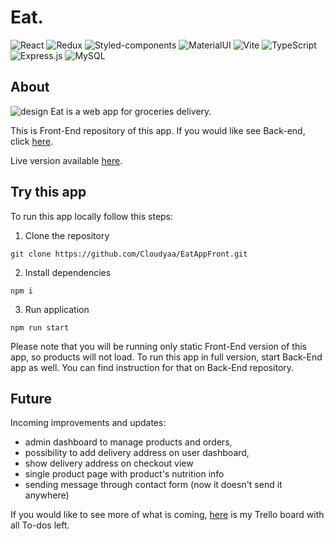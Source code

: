 # Eat.

![React](https://img.shields.io/badge/React-20232A?style=for-the-badge&logo=react&logoColor=61DAFB)
![Redux](https://img.shields.io/badge/Redux-593D88?style=for-the-badge&logo=redux&logoColor=white)
![Styled-components](https://img.shields.io/badge/styled--components-DB7093?style=for-the-badge&logo=styled-components&logoColor=white)
![MaterialUI](https://img.shields.io/badge/Material%20UI-007FFF?style=for-the-badge&logo=mui&logoColor=white)
![Vite](https://img.shields.io/badge/Vite-B73BFE?style=for-the-badge&logo=vite&logoColor=FFD62E)
![TypeScript](https://img.shields.io/badge/TypeScript-007ACC?style=for-the-badge&logo=typescript&logoColor=white)
![Express.js](https://img.shields.io/badge/Express.js-000000?style=for-the-badge&logo=express&logoColor=white)
![MySQL](https://img.shields.io/badge/MySQL-005C84?style=for-the-badge&logo=mysql&logoColor=white)

## About
![design](https://i.ibb.co/q0wSKH9/hero.jpg)
Eat is a web app for groceries delivery.

This is Front-End repository of this app. If you would like see Back-end, click [here](https://github.com/Cloudyaa/EatAppBack).

Live version available [here](https://www.eat.cloudyaa.networkmanager.pl/).

## Try this app

To run this app locally follow this steps:
1. Clone the repository
```
git clone https://github.com/Cloudyaa/EatAppFront.git
```

2. Install dependencies
```
npm i
```
3. Run application
```
npm run start
```

Please note that you will be running only static Front-End version of this app, so products will not load. To run this app in full version, start Back-End app as well. You can find instruction for that on Back-End repository.

## Future

Incoming improvements and updates: 
- admin dashboard to manage products and orders,
- possibility to add delivery address on user dashboard,
- show delivery address on checkout view
- single product page with product's nutrition info
- sending message through contact form (now it doesn't send it anywhere)

If you would like to see more of what is coming, [here](https://trello.com/b/Ct6c3aRV) is my Trello board with all To-dos left.
